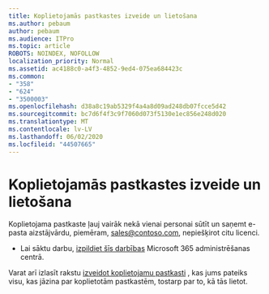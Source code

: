 ```yaml
---
title: Koplietojamās pastkastes izveide un lietošana
ms.author: pebaum
author: pebaum
ms.audience: ITPro
ms.topic: article
ROBOTS: NOINDEX, NOFOLLOW
localization_priority: Normal
ms.assetid: ac4188c0-a4f3-4852-9ed4-075ea684423c
ms.common:
- "358"
- "624"
- "3500003"
ms.openlocfilehash: d38a8c19ab5329f4a4a8d09ad248db07fcce5d42
ms.sourcegitcommit: bc7d6f4f3c9f7060d073f5130e1ec856e248d020
ms.translationtype: MT
ms.contentlocale: lv-LV
ms.lasthandoff: 06/02/2020
ms.locfileid: "44507665"
---
```

# <a name="create-and-use-a-shared-mailbox"></a>Koplietojamās pastkastes izveide un lietošana

Koplietojama pastkaste ļauj vairāk nekā vienai personai sūtīt un saņemt e-pasta aizstājvārdu, piemēram, sales@contoso.com, nepiešķirot citu licenci.
  
- Lai sāktu darbu, [izpildiet šīs darbības](https://portal.office.com/AdminPortal/Home#/AssistedGuide/addemailoptions) Microsoft 365 administrēšanas centrā. 

Varat arī izlasīt rakstu [izveidot koplietojamu pastkasti](https://docs.microsoft.com/microsoft-365/admin/email/create-a-shared-mailbox) , kas jums pateiks visu, kas jāzina par koplietotām pastkastēm, tostarp par to, kā tās lietot.
  